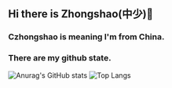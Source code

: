 ## Hi there is Zhongshao(中少)👋
### Czhongshao is meaning I'm from China.
<!--
**Czhongshao/Czhongshao** is a ✨ _special_ ✨ repository because its `README.md` (this file) appears on your GitHub profile.

Here are some ideas to get you started:

- 🔭 I’m currently working on ...
- 🌱 I’m currently learning ...
- 👯 I’m looking to collaborate on ...
- 🤔 I’m looking for help with ...
- 💬 Ask me about ...
- 📫 How to reach me: ...
- 😄 Pronouns: ...
- ⚡ Fun fact: ...
-->
### There are my github state.
![Anurag's GitHub stats](https://github-readme-stats.vercel.app/api?username=Czhongshao) ![Top Langs](https://github-readme-stats.vercel.app/api/top-langs/?username=anuraghazra)
